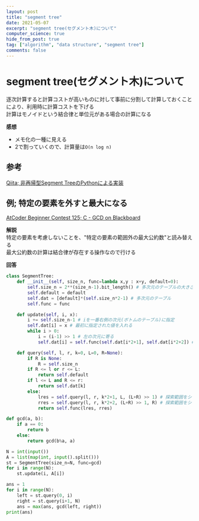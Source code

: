 ```yaml
---
layout: post
title: "segment tree"
date: 2021-05-07
excerpt: "segment tree(セグメント木)について"
computer_science: true
hide_from_post: true
tag: ["algorithm", "data structure", "segment tree"]
comments: false
---
```


# segment tree(セグメント木)について
逐次計算すると計算コストが高いものに対して事前に分割して計算しておくことにより、利用時に計算コストを下げる  
計算はモノイドという結合律と単位元がある場合の計算になる  

**感想**
 - メモ化の一種に見える
 - 2で割っていくので、計算量は`O(n log n)`

## 参考
[Qiita; 非再帰型Segment TreeのPythonによる実装](https://qiita.com/dn6049949/items/afa12d5d079f518de368)  

## 例; 特定の要素を外すと最大になる
[AtCoder Beginner Contest 125; C - GCD on Blackboard](https://atcoder.jp/contests/abc125/tasks/abc125_c)

**解説**  
特定の要素を考慮しないことを、"特定の要素の範囲外の最大公約数"と読み替える  
最大公約数の計算は結合律が存在する操作なので行ける  

**回答**
```python
class SegmentTree:
    def __init__(self, size_n, func=lambda x,y : x+y, default=0):
        self.size_n = 2**(size_n-1).bit_length() # 多次元のテーブルの大きさ
        self.default = default
        self.dat = [default]*(self.size_n*2-1) # 多次元のテーブル
        self.func = func

    def update(self, i, x):
        i += self.size_n-1 # iを一番右側の次元(ボトムのテーブル)に指定
        self.dat[i] = x # 最初に指定された値を入れる
        while i > 0:
            i = (i-1) >> 1 # 左の次元に寄る
            self.dat[i] = self.func(self.dat[i*2+1], self.dat[i*2+2]) # 右の次元から左の次元の内容を計算

    def query(self, l, r, k=0, L=0, R=None):
        if R is None:
            R = self.size_n
        if R <= l or r <= L:
            return self.default
        if l <= L and R <= r:
            return self.dat[k]
        else:
            lres = self.query(l, r, k*2+1, L, (L+R) >> 1) # 探索範囲をシフト
            rres = self.query(l, r, k*2+2, (L+R) >> 1, R) # 探索範囲をシフト
            return self.func(lres, rres)

def gcd(a, b):
    if a == 0:
        return b
    else:
        return gcd(b%a, a)

N = int(input())
A = list(map(int, input().split()))
st = SegmentTree(size_n=N, func=gcd)
for i in range(N):
    st.update(i, A[i])

ans = 1
for i in range(N):
    left = st.query(0, i)
    right = st.query(i+1, N)
    ans = max(ans, gcd(left, right))
print(ans)
```
